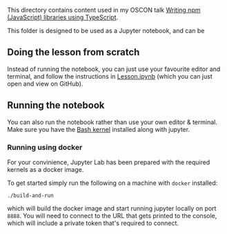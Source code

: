 This directory contains content used in my OSCON talk
[Writing npm (JavaScript) libraries using TypeScript](https://conferences.oreilly.com/oscon/oscon-or/public/schedule/detail/75953).

This folder is designed to be used as a Jupyter notebook,
and can be 

## Doing the lesson from scratch

Instead of running the notebook,
you can just use your favourite editor and terminal,
and follow the instructions in [Lesson.ipynb](Lesson.ipynb)
(which you can just open and view on GitHub).

## Running the notebook

You can also run the notebook rather than use your own editor & terminal.
Make sure you have the [Bash kernel](https://github.com/takluyver/bash_kernel)
installed along with jupyter.

### Running using docker

For your convinience, Jupyter Lab has been prepared with the required kernels as a docker image.

To get started simply run the following on a machine with `docker` installed:

```
./build-and-run
```

which will build the docker image and start running jupyter locally on port `8888`.
You will need to connect to the URL that gets printed to the console,
which will include a private token that's required to connect.